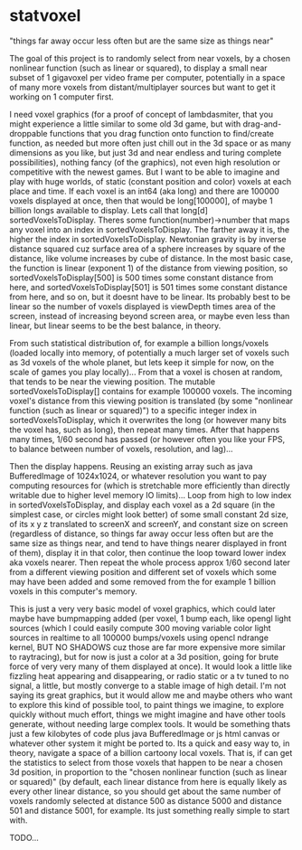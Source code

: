 # statvoxel
"things far away occur less often but are the same size as things near"

The goal of this project is to randomly select from near voxels, by a chosen nonlinear function (such as linear or squared), to display a small near subset of 1 gigavoxel per video frame per computer, potentially in a space of many more voxels from distant/multiplayer sources but want to get it working on 1 computer first.

I need voxel graphics (for a proof of concept of lambdasmiter, that you might experience a little similar to some old 3d game, but with drag-and-droppable functions that you drag function onto function to find/create function, as needed but more often just chill out in the 3d space or as many dimensions as you like, but just 3d and near endless and turing complete possibilities), nothing fancy (of the graphics), not even high resolution or competitive with the newest games. But I want to be able to imagine and play with huge worlds, of static (constant position and color) voxels at each place and time. If each voxel is an int64 (aka long) and there are 100000 voxels displayed at once, then that would be long[100000], of maybe 1 billion longs available to display. Lets call that long[d] sortedVoxelsToDisplay. Theres some function(number)->number that maps any voxel into an index in sortedVoxelsToDisplay. The farther away it is, the higher the index in sortedVoxelsToDisplay. Newtonian gravity is by inverse distance squared cuz surface area of a sphere increases by square of the distance, like volume increases by cube of distance. In the most basic case, the function is linear (exponent 1) of the distance from viewing position, so sortedVoxelsToDisplay[500] is 500 times some constant distance from here, and sortedVoxelsToDisplay[501] is 501 times some constant distance from here, and so on, but it doesnt have to be linear. Its probably best to be linear so the number of voxels displayed is viewDepth times area of the screen, instead of increasing beyond screen area, or maybe even less than linear, but linear seems to be the best balance, in theory.

From such statistical distribution of, for example a billion longs/voxels (loaded locally into memory, of potentially a much larger set of voxels such as 3d voxels of the whole planet, but lets keep it simple for now, on the scale of games you play locally)... From that a voxel is chosen at random, that tends to be near the viewing position. The mutable sortedVoxelsToDisplay[] contains for example 100000 voxels. The incoming voxel's distance from this viewing position is translated (by some "nonlinear function (such as linear or squared)") to a specific integer index in sortedVoxelsToDisplay, which it overwrites the long (or however many bits the voxel has, such as long), then repeat many times. After that happens many times, 1/60 second has passed (or however often you like your FPS, to balance between number of voxels, resolution, and lag)...

Then the display happens. Reusing an existing array such as java BufferedImage of 1024x1024, or whatever resolution you want to pay computing resources for (which is stretchable more efficiently than directly writable due to higher level memory IO limits)... Loop from high to low index in sortedVoxelsToDisplay, and display each voxel as a 2d square (in the simplest case, or circles might look better) of some small constant 2d size, of its x y z translated to screenX and screenY, and constant size on screen (regardless of distance, so things far away occur less often but are the same size as things near, and tend to have things nearer displayed in front of them), display it in that color, then continue the loop toward lower index aka voxels nearer. Then repeat the whole process approx 1/60 second later from a different viewing position and different set of voxels which some may have been added and some removed from the for example 1 billion voxels in this computer's memory.

This is just a very very basic model of voxel graphics, which could later maybe have bumpmapping added (per voxel, 1 bump each, like opengl light sources (which I could easily compute 300 moving variable color light sources in realtime to all 100000 bumps/voxels using opencl ndrange kernel, BUT NO SHADOWS cuz those are far more expensive more similar to raytracing), but for now is just a color at a 3d position, going for brute force of very very many of them displayed at once). It would look a little like fizzling heat appearing and disappearing, or radio static or a tv tuned to no signal, a little, but mostly converge to a stable image of high detail. I'm not saying its great graphics, but it would allow me and maybe others who want to explore this kind of possible tool, to paint things we imagine, to explore quickly without much effort, things we might imagine and have other tools generate, without needing large complex tools. It would be something thats just a few kilobytes of code plus java BufferedImage or js html canvas or whatever other system it might be ported to. Its a quick and easy way to, in theory, navigate a space of a billion cartoony local voxels. That is, if can get the statistics to select from those voxels that happen to be near a chosen 3d position, in proportion to the "chosen nonlinear function (such as linear or squared)" (by default, each linear distance from here is equally likely as every other linear distance, so you should get about the same number of voxels randomly selected at distance 500 as distance 5000 and distance 501 and distance 5001, for example. Its just something really simple to start with.

TODO...
